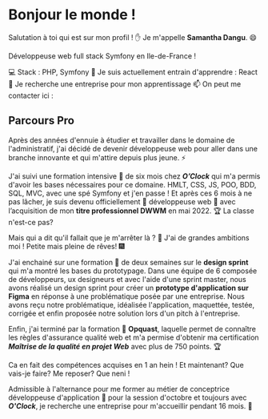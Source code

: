 # Bonjour le monde ! 

Salutation à toi qui est sur mon profil ! ✋ Je m'appelle **Samantha Dangu**. 😄

Développeuse web full stack Symfony en Ile-de-France !

💻 Stack : PHP, Symfony
🌱 Je suis actuellement entrain d'apprendre : React
👯 Je recherche une entreprise pour mon apprentissage
📫 On peut me contacter ici :

## Parcours Pro
Après des années d'ennuie à étudier et travailler dans le domaine de l'administratif, j'ai décidé de devenir développeuse web pour aller dans une branche innovante et qui m'attire depuis plus jeune.  ⚡

J'ai suivi une formation intensive 🌱 de six mois chez ***O’Clock*** qui m'a permis d'avoir les bases nécessaires pour ce domaine.  HMLT, CSS, JS, POO, BDD, SQL, MVC, avec une spé Symfony et j'en passe ! 
Et après ces 6 mois à ne pas lâcher, je suis devenu officiellement 🌟 développeuse web 🌟 avec l’acquisition de mon **titre professionnel DWWM** en mai 2022. 🏆 La classe n'est-ce pas? 

Mais qui a dit qu'il fallait que je m'arrêter là ? 🤔 J'ai de grandes ambitions moi ! Petite mais pleine de rêves! 🎆

J'ai enchainé sur une formation 🌱 de deux semaines sur le **design sprint** qui m'a montré les bases du prototypage.
Dans une équipe de 6 composée de développeurs, ux designeurs et avec l'aide d'une sprint master, nous avons réalisé un design sprint pour créer un **prototype d'application sur Figma** en réponse à une problématique posée par une entreprise. Nous avons reçu notre problématique, idéalisée l'application, maquettée, testée, corrigée et enfin proposée notre solution lors d'un pitch à l'entreprise.
 
Enfin, j'ai terminé par la formation 🌱 **Opquast**, laquelle permet de connaître les règles d'assurance qualité web et m'a permise d'obtenir ma certification ***Maîtrise de la qualité en projet Web*** avec plus de 750 points. 🏆

Ca en fait des compétences acquises en 1 an hein ! Et maintenant? Que vais-je faire? Me reposer? Que neni !

Admissible à l'alternance pour me former au métier de conceptrice développeuse d'application 🌱 pour la session d'octobre et toujours avec ***O'Clock***, je recherche une entreprise pour m'accueillir pendant 16 mois. 👯

